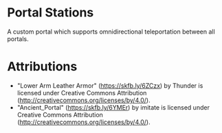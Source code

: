 # Portal Stations

A custom portal which supports omnidirectional teleportation between all portals.

# Attributions

 - "Lower Arm Leather Armor" (https://skfb.ly/6ZCzx) by Thunder is licensed under Creative Commons Attribution (http://creativecommons.org/licenses/by/4.0/).
 - "Ancient_Portal" (https://skfb.ly/6YMEr) by imitate is licensed under Creative Commons Attribution (http://creativecommons.org/licenses/by/4.0/).